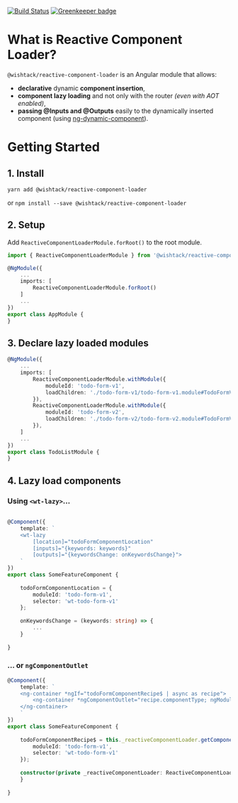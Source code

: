 
[![Build Status](https://travis-ci.org/wishtack/wishtack-steroids.svg?branch=master)](https://travis-ci.org/wishtack/wishtack-steroids)
[![Greenkeeper badge](https://badges.greenkeeper.io/wishtack/wishtack-steroids.svg)](https://greenkeeper.io/)

# What is Reactive Component Loader?

`@wishtack/reactive-component-loader` is an Angular module that allows:
- **declarative** dynamic **component insertion**,
- **component lazy loading** and not only with the router *(even with AOT enabled)*,
- **passing @Inputs and @Outputs** easily to the dynamically inserted component (using [ng-dynamic-component](https://github.com/gund/ng-dynamic-component)).

# Getting Started

## 1. Install

```shell
yarn add @wishtack/reactive-component-loader
```

or `npm install --save @wishtack/reactive-component-loader`

## 2. Setup

Add `ReactiveComponentLoaderModule.forRoot()` to the root module.

```typescript
import { ReactiveComponentLoaderModule } from '@wishtack/reactive-component-loader';

@NgModule({
    ...
    imports: [
        ReactiveComponentLoaderModule.forRoot()
    ]
    ...
})
export class AppModule {
}
```

## 3. Declare lazy loaded modules

```typescript
@NgModule({
    ...
    imports: [
        ReactiveComponentLoaderModule.withModule({
            moduleId: 'todo-form-v1',
            loadChildren: './todo-form-v1/todo-form-v1.module#TodoFormV1Module'
        }),
        ReactiveComponentLoaderModule.withModule({
            moduleId: 'todo-form-v2',
            loadChildren: './todo-form-v2/todo-form-v2.module#TodoFormV2Module'
        }),
    ]
    ...
})
export class TodoListModule {
}
```

## 4. Lazy load components

### Using `<wt-lazy>`...

```typescript

@Component({
    template: `
    <wt-lazy
        [location]="todoFormComponentLocation"
        [inputs]="{keywords: keywords}"
        [outputs]="{keywordsChange: onKeywordsChange}">
    `
})
export class SomeFeatureComponent {
    
    todoFormComponentLocation = {
        moduleId: 'todo-form-v1',
        selector: 'wt-todo-form-v1'
    };
    
    onKeywordsChange = (keywords: string) => {
        ...
    }
    
}

```

### ... or `ngComponentOutlet`

```typescript
@Component({
    template: `
    <ng-container *ngIf="todoFormComponentRecipe$ | async as recipe">
        <ng-container *ngComponentOutlet="recipe.componentType; ngModuleFactory: recipe.ngModuleFactory"
    </ng-container>
    `
})
export class SomeFeatureComponent {
    
    todoFormComponentRecipe$ = this._reactiveComponentLoader.getComponentRecipe({
        moduleId: 'todo-form-v1',
        selector: 'wt-todo-form-v1'
    });
    
    constructor(private _reactiveComponentLoader: ReactiveComponentLoader) {
    }
    
}

```
